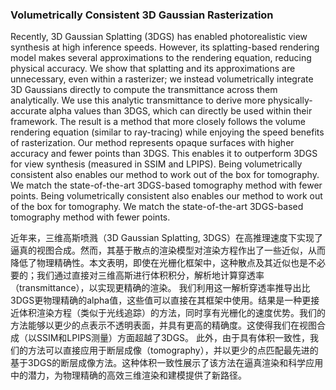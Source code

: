 ### Volumetrically Consistent 3D Gaussian Rasterization

Recently, 3D Gaussian Splatting (3DGS) has enabled photorealistic view synthesis at high inference speeds. However, its splatting-based rendering model makes several approximations to the rendering equation, reducing physical accuracy. We show that splatting and its approximations are unnecessary, even within a rasterizer; we instead volumetrically integrate 3D Gaussians directly to compute the transmittance across them analytically. We use this analytic transmittance to derive more physically-accurate alpha values than 3DGS, which can directly be used within their framework. The result is a method that more closely follows the volume rendering equation (similar to ray-tracing) while enjoying the speed benefits of rasterization. Our method represents opaque surfaces with higher accuracy and fewer points than 3DGS. This enables it to outperform 3DGS for view synthesis (measured in SSIM and LPIPS). Being volumetrically consistent also enables our method to work out of the box for tomography. We match the state-of-the-art 3DGS-based tomography method with fewer points. Being volumetrically consistent also enables our method to work out of the box for tomography. We match the state-of-the-art 3DGS-based tomography method with fewer points.

近年来，三维高斯喷溅（3D Gaussian Splatting, 3DGS）在高推理速度下实现了逼真的视图合成。然而，其基于散点的渲染模型对渲染方程作出了一些近似，从而降低了物理精确性。本文表明，即使在光栅化框架中，这种散点及其近似也是不必要的；我们通过直接对三维高斯进行体积积分，解析地计算穿透率（transmittance），以实现更精确的渲染。
我们利用这一解析穿透率推导出比3DGS更物理精确的alpha值，这些值可以直接在其框架中使用。结果是一种更接近体积渲染方程（类似于光线追踪）的方法，同时享有光栅化的速度优势。我们的方法能够以更少的点表示不透明表面，并具有更高的精确度。这使得我们在视图合成（以SSIM和LPIPS测量）方面超越了3DGS。
此外，由于具有体积一致性，我们的方法可以直接应用于断层成像（tomography），并以更少的点匹配最先进的基于3DGS的断层成像方法。这种体积一致性展示了该方法在逼真渲染和科学应用中的潜力，为物理精确的高效三维渲染和建模提供了新路径。
